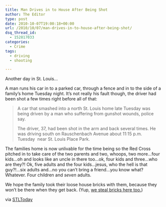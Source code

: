 ```yaml
---
title: Man Drives in to House After Being Shot
author: The Editor
type: post
date: 2010-10-07T19:00:18+00:00
url: /2010/10/07/man-drives-in-to-house-after-being-shot/
dsq_thread_id:
  - 152817033
categories:
  - Crime
tags:
  - driving
  - shooting

---
```

Another day in St. Louis&#8230;

A man runs his car in to a parked car, through a fence and in to the side of a family&#8217;s home Tuesday night. It&#8217;s not really his fault though, the driver had been shot a few times right before all of that:

> A car that smashed into a north St. Louis home late Tuesday was being driven by a man who suffering from gunshot wounds, police say.
> 
> The driver, 37, had been shot in the arm and back several times. He was driving south on Rauschenbach Avenue about 11:15 p.m. Tuesday  near St. Louis Place Park.

The families home is now unlivable for the time being so the Red Cross pitched in to take care of the two parents and two, whoops, two more&#8230;four kids&#8230;oh and looks like an uncle in there too&#8230;ok, four kids and three&#8230;who are they?! Ok, five adults and the four kids&#8230;jesus, who the hell is that guy?!&#8230;six adults and&#8230;no you can&#8217;t bring a friend&#8230;you know what? Whatever. Four children and _seven_ adults.

We hope the family took their loose house bricks with them, because they won&#8217;t be there when they get back. (Yup, <a href="http://www.nytimes.com/2010/09/20/us/20brick.html" target="_blank">we steal bricks here too.</a>)

via <a href="http://www.stltoday.com/news/local/crime-and-courts/article_2a335022-d164-11df-9290-0017a4a78c22.html" target="_blank">STLToday</a>
